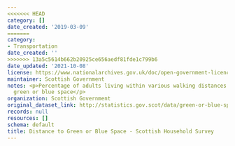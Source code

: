```yaml
---
<<<<<<< HEAD
category: []
date_created: '2019-03-09'
=======
category:
- Transportation
date_created: ''
>>>>>>> 13a5c5614b662b20925ce656aedf81fde1c799b6
date_updated: '2021-10-08'
license: https://www.nationalarchives.gov.uk/doc/open-government-licence/version/3/
maintainer: Scottish Government
notes: <p>Percentage of adults living within various walking distances to their nearest
  green or blue space</p>
organization: Scottish Government
original_dataset_link: http://statistics.gov.scot/data/green-or-blue-space-shs
records: null
resources: []
schema: default
title: Distance to Green or Blue Space - Scottish Household Survey
---
```

